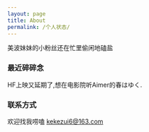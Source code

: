 ```yaml
---
layout: page
title: About
permalink: /个人状态/
---
```


美波妹妹的小粉丝还在忙里偷闲地磕盐

### 最近碎碎念

HF上映又延期了,想在电影院听Aimer的春はゆく.

### 联系方式

欢迎找我唠嗑 [kekezui6@163.com](mailto:kekezui6@163.com)
